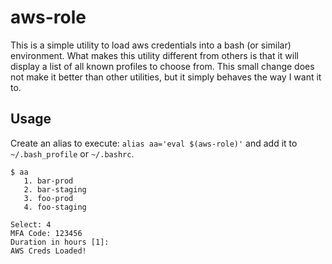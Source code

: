 # aws-role

This is a simple utility to load aws credentials into a bash (or similar)
environment. What makes this utility different from others is that it will
display a list of all known profiles to choose from. This small change does
not make it better than other utilities, but it simply behaves the way I
want it to.

## Usage

Create an alias to execute: `alias aa='eval $(aws-role)'` and add it to
`~/.bash_profile` or `~/.bashrc`.

```console
$ aa
   1. bar-prod
   2. bar-staging
   3. foo-prod
   4. foo-staging

Select: 4
MFA Code: 123456
Duration in hours [1]:
AWS Creds Loaded!
```
